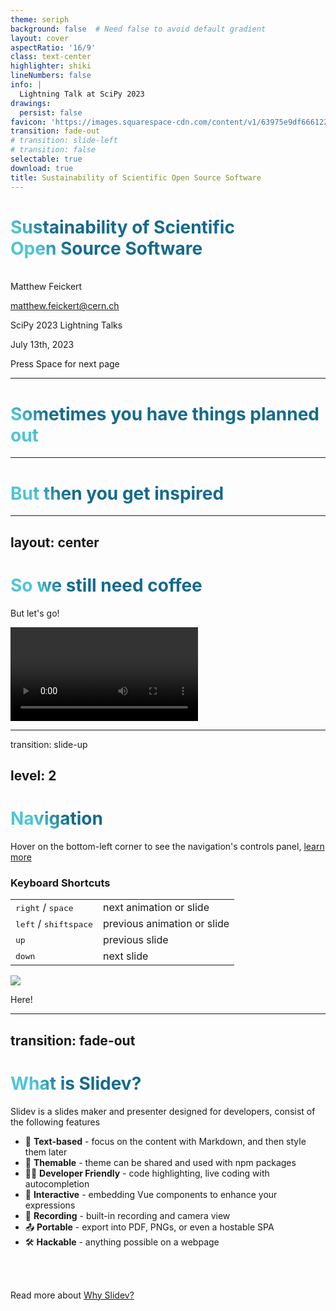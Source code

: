 ```yaml
---
theme: seriph
background: false  # Need false to avoid default gradient
layout: cover
aspectRatio: '16/9'
class: text-center
highlighter: shiki
lineNumbers: false
info: |
  Lightning Talk at SciPy 2023
drawings:
  persist: false
favicon: 'https://images.squarespace-cdn.com/content/v1/63975e9df6661225421e79b4/e46a82c5-0bc8-40ef-9299-e866d2934ee2/favicon.ico?format=100w'
transition: fade-out
# transition: slide-left
# transition: false
selectable: true
download: true
title: Sustainability of Scientific Open Source Software
---
```


# Sustainability of Scientific<br>Open Source Software
<br>
Matthew Feickert

matthew.feickert@cern.ch

SciPy 2023 Lightning Talks

July 13th, 2023

<div class="pt-12">
  <span @click="$slidev.nav.next" class="px-2 py-1 rounded cursor-pointer" hover="bg-white bg-opacity-10">
    Press Space for next page <carbon:arrow-right class="inline"/>
  </span>
</div>

<div class="abs-br m-6 flex gap-2">
  <a href="https://github.com/matthewfeickert-talks/talk-scipy-2023-lightning" target="_blank" alt="GitHub"
    class="text-xl slidev-icon-btn opacity-50 !border-none !hover:text-white">
    <carbon-logo-github />
  </a>
</div>

<!--
The last comment block of each slide will be treated as slide notes. It will be visible and editable in Presenter Mode along with the slide. [Read more in the docs](https://sli.dev/guide/syntax.html#notes)
-->

---

# Sometimes you have things planned out

<Tweet id="1548483936858152968" />

<!-- https://twitter.com/HEPfeickert/status/1548483936858152968?s=20 -->

---

# But then you get inspired

<div grid="~ cols-2 gap-4">
<div>
<Tweet id="1634267477772324867" />
</div>
<!--  -->
<div>
<Tweet id="1635063997585309698" />
</div>
</div>


<!-- https://twitter.com/HEPfeickert/status/1634267477772324867?s=20 -->
<!-- https://twitter.com/InessaPawson/status/1635063997585309698?s=20 -->


---
layout: center
---

# So we still need coffee

But let's go!

<video controls autoplay loop>
  <source src="/videos/JamesHoffman_ahh_coffee.mp4" type="video/mp4">
  Your browser does not support the video tag.
</video>

---
transition: slide-up

level: 2
---

# Navigation

Hover on the bottom-left corner to see the navigation's controls panel, [learn more](https://sli.dev/guide/navigation.html)

### Keyboard Shortcuts

|     |     |
| --- | --- |
| <kbd>right</kbd> / <kbd>space</kbd>| next animation or slide |
| <kbd>left</kbd>  / <kbd>shift</kbd><kbd>space</kbd> | previous animation or slide |
| <kbd>up</kbd> | previous slide |
| <kbd>down</kbd> | next slide |

<!-- https://sli.dev/guide/animations.html#click-animations -->
<img
  v-click
  class="absolute -bottom-9 -left-7 w-80 opacity-50"
  src="https://sli.dev/assets/arrow-bottom-left.svg"
/>
<p v-after class="absolute bottom-23 left-45 opacity-30 transform -rotate-10">Here!</p>

---
transition: fade-out
---

# What is Slidev?

Slidev is a slides maker and presenter designed for developers, consist of the following features

- 📝 **Text-based** - focus on the content with Markdown, and then style them later
- 🎨 **Themable** - theme can be shared and used with npm packages
- 🧑‍💻 **Developer Friendly** - code highlighting, live coding with autocompletion
- 🤹 **Interactive** - embedding Vue components to enhance your expressions
- 🎥 **Recording** - built-in recording and camera view
- 📤 **Portable** - export into PDF, PNGs, or even a hostable SPA
- 🛠 **Hackable** - anything possible on a webpage

<br>
<br>

Read more about [Why Slidev?](https://sli.dev/guide/why)

<!--
You can have `style` tag in markdown to override the style for the current page.
Learn more: https://sli.dev/guide/syntax#embedded-styles
-->

<style>
h1 {
  background-color: #2B90B6;
  background-image: linear-gradient(45deg, #4EC5D4 10%, #146b8c 20%);
  background-size: 100%;
  -webkit-background-clip: text;
  -moz-background-clip: text;
  -webkit-text-fill-color: transparent;
  -moz-text-fill-color: transparent;
}
</style>

<!--
Here is another comment.
-->
